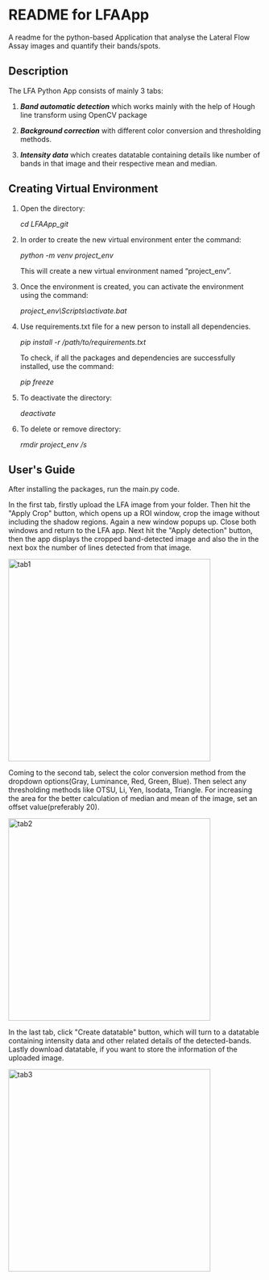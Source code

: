 
# README for LFAApp

A readme for the python-based Application that analyse the Lateral Flow Assay images and quantify their bands/spots.


## Description

The LFA Python App consists of mainly 3 tabs:

1. **_Band automatic detection_** which works mainly with the help of Hough line transform using OpenCV package

2. **_Background correction_** with different color conversion and thresholding methods.

3. **_Intensity data_** which creates datatable containing details like number of bands in that image and their respective mean and median. 


## Creating Virtual Environment

1. Open the directory: 
   
    _cd LFAApp_git_ 

2. In order to create the new virtual environment enter the command:

    _python -m venv project_env_

    This will create a new virtual environment named “project_env”.

3. Once the environment is created, you can activate the environment using the command:
   
    _project_env\Scripts\activate.bat_

4. Use requirements.txt file for a new person to install all dependencies. 
   
    _pip install -r /path/to/requirements.txt_

    To check, if all the packages and dependencies are successfully installed, use the command: 
   
   _pip freeze_
   
5. To deactivate the directory:
   
    _deactivate_

6. To delete or remove directory:
   
    _rmdir project_env /s_


## User's Guide

After installing the packages, run the main.py code.

In the first tab, firstly upload the LFA image from your folder. 
Then hit the "Apply Crop" button, which opens up a ROI window, crop the image without including the shadow regions. 
Again a new window popups up. Close both windows and return to the LFA app. 
Next hit the "Apply detection" button, then the app displays the cropped band-detected image and also the in the next box the number of lines detected from that image.

<img width="401" alt="tab1" src="https://user-images.githubusercontent.com/75450699/126910016-53381149-5168-4d83-8bbb-68d053a26819.png">


Coming to the second tab, select the color conversion method from the dropdown options(Gray, Luminance, Red, Green, Blue).
Then select any thresholding methods like OTSU, Li, Yen, Isodata, Triangle.
For increasing the area for the better calculation of median and mean of the image, set an offset value(preferably 20).

<img width="401" alt="tab2" src="https://user-images.githubusercontent.com/75450699/126910029-728126ed-a904-4e8e-9500-f3e507ffbeb1.png">


In the last tab, click "Create datatable" button, which will turn to a datatable containing intensity data and other related details of the detected-bands.
Lastly download datatable, if you want to store the information of the uploaded image. 

<img width="401" alt="tab3" src="https://user-images.githubusercontent.com/75450699/126910032-fde9ad71-17ec-4f77-ac25-11993e6a6f8a.png">

 
